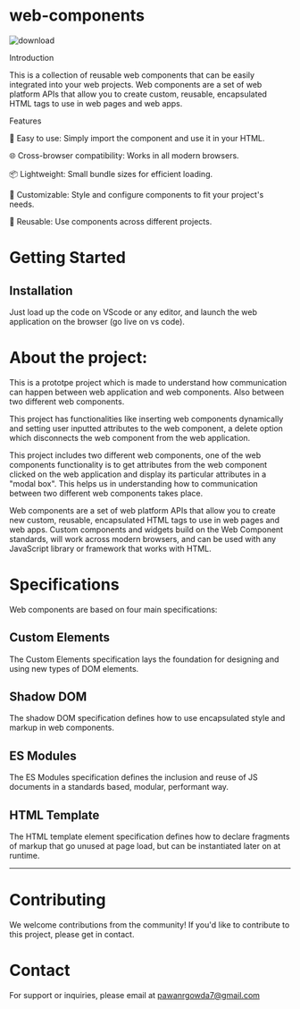 # web-components

![download](https://github.com/dedsecchaos/web-components/assets/70716509/a9e21bc2-696c-4bc9-8d14-aa4cd42c95f5)


Introduction

This is a collection of reusable web components that can be easily integrated into your web projects. Web components are a set of web platform APIs that allow you to create custom, reusable, encapsulated HTML tags to use in web pages and web apps.

Features

🚀 Easy to use: Simply import the component and use it in your HTML.

🌐 Cross-browser compatibility: Works in all modern browsers.

📦 Lightweight: Small bundle sizes for efficient loading.

🎨 Customizable: Style and configure components to fit your project's needs.

🔄 Reusable: Use components across different projects.

# Getting Started

## Installation

Just load up the code on VScode or any editor, and launch the web application on the browser (go live on vs code).

# About the project:

This is a prototpe project which is made to understand how communication can happen between web application and web components.
Also between two different web components.

This project has functionalities like inserting web components dynamically and setting user inputted attributes to the web component, a delete option which disconnects the web component from the web application.

This project includes two different web components, one of the web components functionality is to get attributes from the web component clicked on the web application and display its particular attributes in a "modal box". This helps us in understanding how to communication between two different web components takes place.

Web components are a set of web platform APIs that allow you to create new custom, reusable, encapsulated HTML tags to use in web pages and web apps. Custom components and widgets build on the Web Component standards, will work across modern browsers, and can be used with any JavaScript library or framework that works with HTML.

# Specifications

Web components are based on four main specifications:

## Custom Elements
The Custom Elements specification lays the foundation for designing and using new types of DOM elements.

## Shadow DOM
The shadow DOM specification defines how to use encapsulated style and markup in web components.

## ES Modules
The ES Modules specification defines the inclusion and reuse of JS documents in a standards based, modular, performant way.

## HTML Template
The HTML template element specification defines how to declare fragments of markup that go unused at page load, but can be instantiated later on at runtime.

---
# Contributing

We welcome contributions from the community! If you'd like to contribute to this project, please get in contact.

# Contact

For support or inquiries, please email at pawanrgowda7@gmail.com
